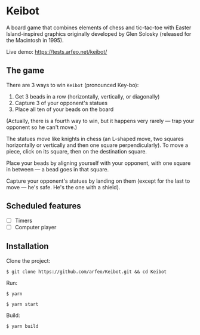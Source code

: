 # Keibot

A board game that combines elements of chess and tic-tac-toe with Easter Island-inspired graphics originally developed by Glen Solosky (released for the Macintosh in 1995).

Live demo: https://tests.arfeo.net/keibot/

## The game

There are 3 ways to win `Keibot` (pronounced Key-bo):

1.  Get 3 beads in a row (horizontally, vertically, or diagonally)
1.  Capture 3 of your opponent's statues
1.  Place all ten of your beads on the board

(Actually, there is a fourth way to win, but it happens very rarely — trap your opponent so he can't move.)

The statues move like knights in chess (an L-shaped move, two squares horizontally or vertically and then one square perpendicularly). To move a piece, click on its square, then on the destination square.

Place your beads by aligning yourself with your opponent, with one square in between — a bead goes in that square.

Capture your opponent's statues by landing on them (except for the last to move — he's safe.  He's the one with a shield).

## Scheduled features
   
- [ ] Timers
- [ ] Computer player

## Installation

Clone the project:

```
$ git clone https://github.com/arfeo/Keibot.git && cd Keibot
```

Run:

```
$ yarn
```

```
$ yarn start
```

Build:

```
$ yarn build
```

